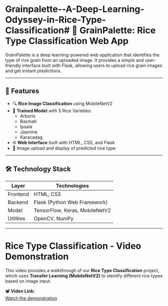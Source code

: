# Grainpalette--A-Deep-Learning-Odyssey-in-Rice-Type-Classification# 🌾 GrainPalette: Rice Type Classification Web App

GrainPalette is a deep learning-powered web application that identifies the type of rice grain from an uploaded image. It provides a simple and user-friendly interface built with Flask, allowing users to upload rice grain images and get instant predictions.

---

## 📌 Features

- 🔍 **Rice Image Classification** using MobileNetV2
- 🧠 **Trained Model** with 5 Rice Varieties:
  - Arborio
  - Basmati
  - Ipsala
  - Jasmine
  - Karacadag
- 🌐 **Web Interface** built with HTML, CSS, and Flask
- 📸 Image upload and display of predicted rice type

---

## 🛠️ Technology Stack

| Layer       | Technologies                          |
|-------------|----------------------------------------|
| Frontend    | HTML, CSS                             |
| Backend     | Flask (Python Web Framework)          |
| Model       | TensorFlow, Keras, MobileNetV2        |
| Utilities   | OpenCV, NumPy                         |

---
# Rice Type Classification - Video Demonstration

This video provides a walkthrough of our **Rice Type Classification** project, which uses **Transfer Learning (MobileNetV2)** to identify different rice types based on image input.

📽️ **Video Link:**  
[Watch the demonstration](https://drive.google.com/file/d/1jN6wnkEDq10obtEGKMR8xhToM6KvQJEN/view?usp=sharing)



